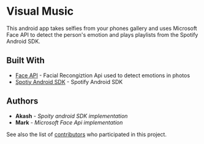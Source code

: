 # Visual Music

This android app takes selfies from your phones gallery and uses Microsoft Face API to detect the person's emotion and plays playlists from the Spotify Android SDK.

## Built With

* [Face API](https://azure.microsoft.com/en-us/services/cognitive-services/face/) - Facial Recongiztion Api used to detect emotions in photos
* [Spotiy Android SDK](https://developer.spotify.com/documentation/android/) - Spotify Android SDK

## Authors

* **Akash** - *Spoity android SDK implementation* 
* **Mark** - *Microsoft Face Api implementation*

See also the list of [contributors](https://github.com/markser/VisualMusic/graphs/contributors) who participated in this project.

